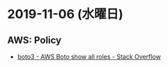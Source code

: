 # 2019-11-06 (水曜日)

## AWS: Policy

- [boto3 - AWS Boto show all roles - Stack Overflow](https://stackoverflow.com/questions/46099173/aws-boto-show-all-roles)
